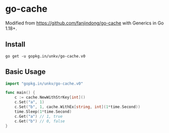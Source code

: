 # go-cache
 
Modified from <https://github.com/fanjindong/go-cache> with Generics in Go 1.18+.

## Install

`go get -u gopkg.in/unkv/go-cache.v0`

## Basic Usage

```go
import "gopkg.in/unkv/go-cache.v0"

func main() {
    c := cache.NewWithStrKey[int]()
    c.Set("a", 1)
    c.Set("b", 1, cache.WithEx[string, int](1*time.Second))
    time.Sleep(1*time.Second)
    c.Get("a") // 1, true
    c.Get("b") // 0, false
}
```